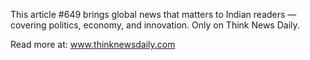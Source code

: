 This article #649 brings global news that matters to Indian readers — covering politics, economy, and innovation. Only on Think News Daily.

Read more at: www.thinknewsdaily.com